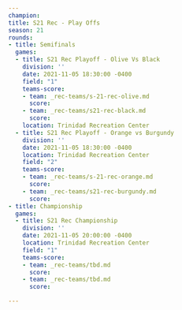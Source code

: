 ```yaml
---
champion: 
title: S21 Rec - Play Offs
season: 21
rounds:
- title: Semifinals
  games:
  - title: S21 Rec Playoff - Olive Vs Black
    division: ''
    date: 2021-11-05 18:30:00 -0400
    field: "1"
    teams-score:
    - team: _rec-teams/s-21-rec-olive.md
      score: 
    - team: _rec-teams/s21-rec-black.md
      score: 
    location: Trinidad Recreation Center
  - title: S21 Rec Playoff - Orange vs Burgundy
    division: ''
    date: 2021-11-05 18:30:00 -0400
    location: Trinidad Recreation Center
    field: "2"
    teams-score:
    - team: _rec-teams/s-21-rec-orange.md
      score: 
    - team: _rec-teams/s21-rec-burgundy.md
      score: 
- title: Championship
  games:
  - title: S21 Rec Championship
    division: ''
    date: 2021-11-05 20:00:00 -0400
    location: Trinidad Recreation Center
    field: "1"
    teams-score:
    - team: _rec-teams/tbd.md
      score: 
    - team: _rec-teams/tbd.md
      score: 

---
```

